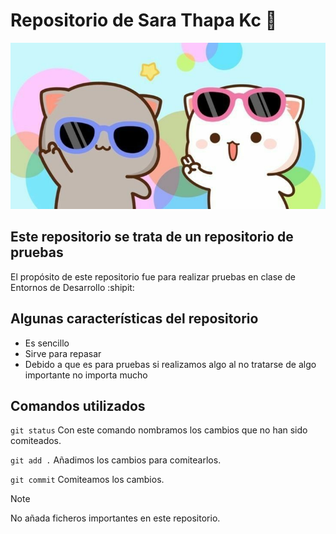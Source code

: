 # Repositorio de Sara Thapa Kc :revolving_hearts:
![Gatos](mochicats.jpg)

## Este repositorio se trata de un repositorio de pruebas
El propósito de este repositorio fue para realizar pruebas en clase de Entornos de Desarrollo :shipit:	

## Algunas características del repositorio
+ Es sencillo
+ Sirve para repasar
+ Debido a que es para pruebas si realizamos algo al no tratarse de algo importante no importa mucho

## Comandos utilizados
`git status` Con este comando nombramos los cambios que no han sido comiteados.

`git add .` Añadimos los cambios para comitearlos.

`git commit` Comiteamos los cambios.

> [!NOTE]
> No añada ficheros importantes en este repositorio.
